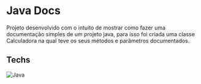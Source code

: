 # Java Docs

Projeto desenvolvido com o intuito de mostrar como fazer uma documentação simples de um projeto java, para isso foi criada uma classe Calculadora na qual teve os seus métodos e parâmetros documentados.

## Techs
![Java](https://img.shields.io/badge/java-%23323330.svg?style=for-the-badge&logo=openjdk&logoColor=white)